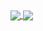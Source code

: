 <a href="https://github.com/anuraghazra/github-readme-stats">
  <img align="center" src="https://github-readme-stats.vercel.app/api?username=AmosHuKe&show_icons=true&hide_title=true&hide_border=true&count_private=true&include_all_commits=true" />
</a>
<a href="https://github.com/anuraghazra/github-readme-stats">
  <img align="center" src="https://github-readme-stats.vercel.app/api/top-langs/?username=Amoshuke&layout=compact&hide_border=true&hide_title=true&hide=CSS" />
</a>
